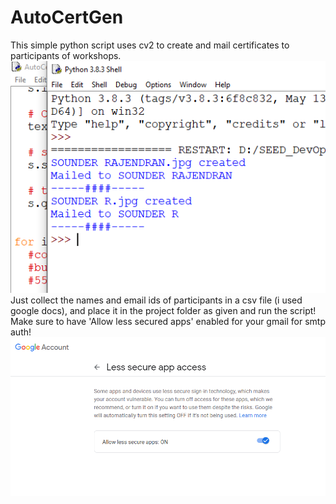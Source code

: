 # AutoCertGen
This simple python script uses cv2 to create and mail certificates to participants of workshops. 
![Output](https://github.com/RSounder/AutoCertGen/blob/main/outputImg.PNG)
<br>
Just collect the names and email ids of participants in a csv file (i used google docs), and place it in the project folder as given and run the script! 
<br>
Make sure to have 'Allow less secured apps' enabled for your gmail for smtp auth!
![Allow_Less_Secure_Apps](https://github.com/RSounder/AutoCertGen/blob/main/allowLessSecureApps.PNG)
